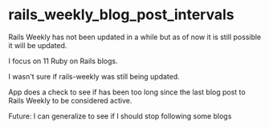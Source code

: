 # rails_weekly_blog_post_intervals

Rails Weekly has not been updated in a while but as of now it is still possible it will be updated.

I focus on 11 Ruby on Rails blogs.

I wasn't sure if rails-weekly was still being updated.

App does a check to see if has been too long since the last blog post to Rails Weekly to be considered active.

Future:
  I can generalize to see if I should stop following some blogs
